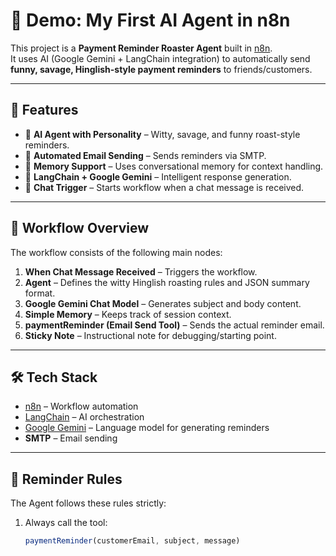 # 💸 Demo: My First AI Agent in n8n

This project is a **Payment Reminder Roaster Agent** built in [n8n](https://n8n.io).  
It uses AI (Google Gemini + LangChain integration) to automatically send **funny, savage, Hinglish-style payment reminders** to friends/customers.  

---

## 🚀 Features
- 🤖 **AI Agent with Personality** – Witty, savage, and funny roast-style reminders.  
- 📧 **Automated Email Sending** – Sends reminders via SMTP.  
- 🧠 **Memory Support** – Uses conversational memory for context handling.  
- 🔗 **LangChain + Google Gemini** – Intelligent response generation.  
- 🔔 **Chat Trigger** – Starts workflow when a chat message is received.  

---

## 📂 Workflow Overview

The workflow consists of the following main nodes:

1. **When Chat Message Received** – Triggers the workflow.  
2. **Agent** – Defines the witty Hinglish roasting rules and JSON summary format.  
3. **Google Gemini Chat Model** – Generates subject and body content.  
4. **Simple Memory** – Keeps track of session context.  
5. **paymentReminder (Email Send Tool)** – Sends the actual reminder email.  
6. **Sticky Note** – Instructional note for debugging/starting point.  

---

## 🛠️ Tech Stack
- [n8n](https://n8n.io) – Workflow automation  
- [LangChain](https://www.langchain.com) – AI orchestration  
- [Google Gemini](https://ai.google) – Language model for generating reminders  
- **SMTP** – Email sending  

---

## 📜 Reminder Rules
The Agent follows these rules strictly:
1. Always call the tool:  
   ```js
   paymentReminder(customerEmail, subject, message)
